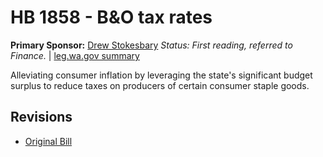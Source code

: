 # HB 1858 - B&O tax rates
**Primary Sponsor:** [Drew Stokesbary](/person/leg/drew.stokesbary.md)
*Status: First reading, referred to Finance.* | [leg.wa.gov summary](https://app.leg.wa.gov/billsummary?BillNumber=1858&Year=2021)

Alleviating consumer inflation by leveraging the state's significant budget surplus to reduce taxes on producers of certain consumer staple goods.

## Revisions
* [Original Bill](1/)